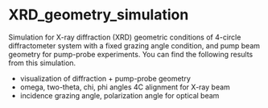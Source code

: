 # XRD_geometry_simulation
Simulation for X-ray diffraction (XRD) geometric conditions of 4-circle diffractometer system with a fixed grazing angle condition, and pump beam geometry for pump-probe experiments. You can find the following results from this simulation.

- visualization of diffraction + pump-probe geometry
- omega, two-theta, chi, phi angles 4C alignment for X-ray beam
- incidence grazing angle, polarization angle for optical beam
